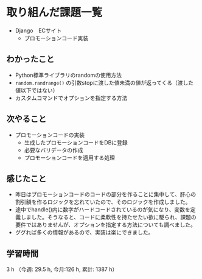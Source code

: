 # 取り組んだ課題一覧
- Django　ECサイト
    - プロモーションコード実装

## わかったこと
- Python標準ライブラリのrandomの使用方法 
- `random.randrange()` の引数stopに渡した値未満の値が返ってくる（渡した値以下ではない）
- カスタムコマンドでオプションを指定する方法 

## 次やること
- プロモーションコードの実装
    - 生成したプロモーションコードをDBに登録
    - 必要なバリデータの作成
    - プロモーションコードを適用する処理        

## 感じたこと
- 昨日はプロモーションコードのコードの部分を作ることに集中して、肝心の割引額を作るロジックを忘れていたので、そのロジックを作成しました。
- 途中でhandle()内に数字がハードコードされているのが気になり、変数を定義しました。そうなると、コードに柔軟性を持たせたい欲に駆られ、課題の要件ではありませんが、オプションを指定する方法についても調べました。
- ググれば多くの情報があるので、実装は楽にできました。

## 学習時間
3 h （今週: 29.5 h, 今月:126 h, 累計: 1387 h）